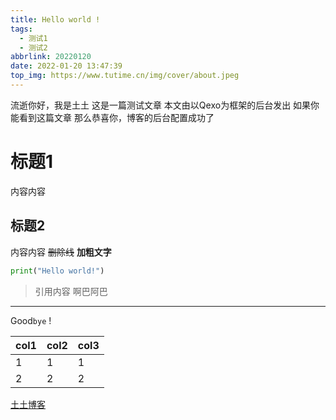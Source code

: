 ```yaml
---
title: Hello world !
tags:
  - 测试1
  - 测试2
abbrlink: 20220120
date: 2022-01-20 13:47:39
top_img: https://www.tutime.cn/img/cover/about.jpeg
---
```


流逝你好，我是土土
这是一篇测试文章
本文由以Qexo为框架的后台发出
如果你能看到这篇文章
那么恭喜你，博客的后台配置成功了

# 标题1

内容内容

## 标题2

内容内容
~~删除线~~
**加粗文字**

```python
print("Hello world!")
```

> 引用内容
> 啊巴阿巴

---

Good`bye` !

| col1 | col2 | col3 |
| --- | --- | --- |
| 1 |  1|  1|
|  2|  2| 2 |

[土土博客](https://www.tutime.cn/)

